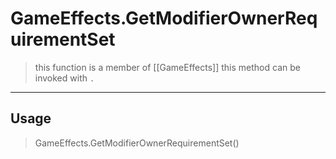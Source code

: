 # GameEffects.GetModifierOwnerRequirementSet
> this function is a member of [[GameEffects]]
> this method can be invoked with `.`
-----
## Usage
> GameEffects.GetModifierOwnerRequirementSet()
